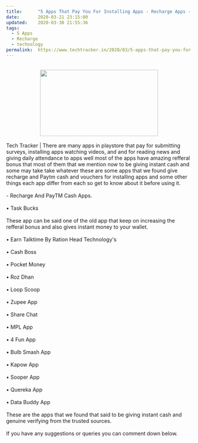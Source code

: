 ```yaml
---
title:		"5 Apps That Pay You For Installing Apps - Recharge Apps - 2020"
date:		2020-03-21 23:15:00
updated:	2020-03-30 21:55:36
tags: 
  - 5 Apps
  - Recharge
  - technology	
permalink:	https://www.techtracker.in/2020/03/5-apps-that-pay-you-for-installing-apps.html
---
```


<div><br><div class="separator" style="clear: both; text-align: center;"><a href="https://lh3.googleusercontent.com/-LPNM3vNkO5Q/XoIdfAJhbzI/AAAAAAAABRs/hXf3CA4aTtE2yhxIneEhMLx9Lf_PEEl7QCLcBGAsYHQ/s1600/IMG_20200111_105332_780-02-19.jpeg" imageanchor="1" style="margin-left: 1em; margin-right: 1em;"><img src="https://lh3.googleusercontent.com/-LPNM3vNkO5Q/XoIdfAJhbzI/AAAAAAAABRs/hXf3CA4aTtE2yhxIneEhMLx9Lf_PEEl7QCLcBGAsYHQ/s1600/IMG_20200111_105332_780-02-19.jpeg" border="0" data-original-width="1280" data-original-height="720" width="320" height="180"></a></div></div><div><br></div>Tech Tracker | There are many apps in playstore that pay for submitting surveys, installing apps watching videos, and and for reading news and giving daily attendance to apps well most of the apps have amazing refferal bonus that most of them that we mention now to be giving instant cash and some may take take whatever these are some apps that we found give recharge and Paytm cash and vouchers for installing apps and some other things each app differ from each so get to know about it before using it.<div><br></div><div>- Recharge And PayTM Cash Apps.</div><div><br></div><div>• Task Bucks</div><div><br></div><div>These app can be said one of the old app that keep on increasing the refferal bonus and also gives instant money to your wallet.</div><div><br></div><div>• Earn Talktime By Ration Head Technology's</div><div><br></div><div>• Cash Boss</div><div><br></div><div>• Pocket Money</div><div><br></div><div>• Roz Dhan</div><div><br></div><div>• Loop Scoop</div><div><br></div><div>• Zupee App</div><div><br></div><div>• Share Chat</div><div><br></div><div>• MPL App</div><div><br></div><div>• 4 Fun App</div><div><br></div><div>• Bulb Smash App</div><div><br></div><div>• Kapow App</div><div><br></div><div>• Sooper App</div><div><br></div><div>• Quereka App</div><div><br></div><div>• Data Buddy App</div><div><br></div><div>These are the apps that we found that said to be giving instant cash and genuine verifying from the trusted sources.</div><div><br></div><div>If you have any suggestions or queries you can comment down below.</div>
<!-- no comments on this post -->